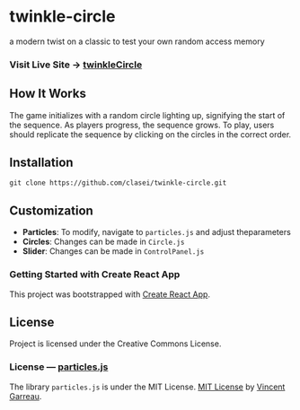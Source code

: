 # twinkle-circle
a modern twist on a classic to test your own random access memory

### Visit Live Site → [twinkleCircle](https://clasei.github.io/twinkle-circle/)

## How It Works
The game initializes with a random circle lighting up, signifying the start of the sequence. As players progress, the sequence grows. To play, users should replicate the sequence by clicking on the circles in the correct order.

## Installation
`git clone https://github.com/clasei/twinkle-circle.git`

## Customization
- **Particles**: To modify, navigate to `particles.js` and adjust theparameters
- **Circles**: Changes can be made in `Circle.js`
- **Slider**: Changes can be made in `ControlPanel.js` 


### Getting Started with Create React App
This project was bootstrapped with [Create React App](https://github.com/facebook/create-react-app).

## License
Project is licensed under the Creative Commons License.

### License — [particles.js](https://github.com/VincentGarreau/particles.js)
The library `particles.js` is under the MIT License.
[MIT License](https://github.com/VincentGarreau/particles.js/blob/master/LICENSE.md) by [Vincent Garreau](https://github.com/VincentGarreau).
